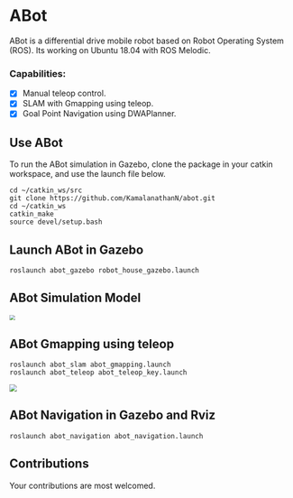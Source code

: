 # ABot

ABot is a differential drive mobile robot based on Robot Operating System (ROS). Its working on Ubuntu 18.04 with ROS Melodic.
### Capabilities:

- [x] Manual teleop control.
- [x] SLAM with Gmapping using teleop.
- [x] Goal Point Navigation using DWAPlanner.

## Use ABot
To run the ABot simulation in Gazebo, clone the package in your catkin workspace, and use the launch file below.

```console
cd ~/catkin_ws/src
git clone https://github.com/KamalanathanN/abot.git
cd ~/catkin_ws
catkin_make
source devel/setup.bash
```

## Launch ABot in Gazebo
```console
roslaunch abot_gazebo robot_house_gazebo.launch
```

## ABot Simulation Model 
<img src="data/abot_model_sim.gif" style="zoom:60%;" />

## ABot Gmapping using teleop
```console
roslaunch abot_slam abot_gmapping.launch
roslaunch abot_teleop abot_teleop_key.launch
```
<img src="data/abot_gmapping_house_32x_speed.gif" style="zoom:80%;" />

## ABot Navigation in Gazebo and Rviz
```console
roslaunch abot_navigation abot_navigation.launch
```
## Contributions
Your contributions are most welcomed.
